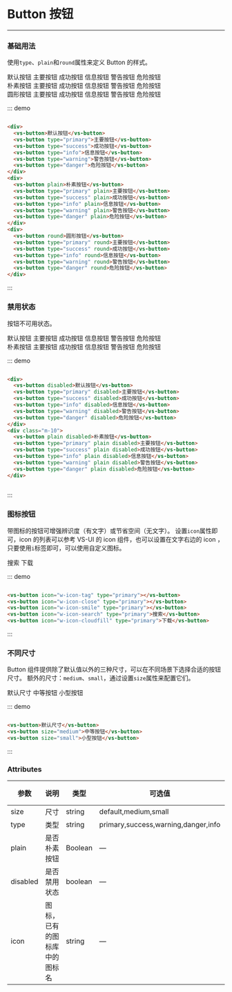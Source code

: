 # Button 按钮
----
### 基础用法
使用```type```、```plain```和```round```属性来定义 Button 的样式。

<div class="demo-block">
  <div>
    <vs-button>默认按钮</vs-button>
    <vs-button type="primary">主要按钮</vs-button>
    <vs-button type="success">成功按钮</vs-button>
    <vs-button type="info">信息按钮</vs-button>
    <vs-button type="warning">警告按钮</vs-button>
    <vs-button type="danger">危险按钮</vs-button>
  </div>
  <div class="m-10">
    <vs-button plain>朴素按钮</vs-button>
    <vs-button type="primary" plain>主要按钮</vs-button>
    <vs-button type="success" plain>成功按钮</vs-button>
    <vs-button type="info" plain>信息按钮</vs-button>
    <vs-button type="warning" plain>警告按钮</vs-button>
    <vs-button type="danger" plain>危险按钮</vs-button>
  </div>
  <div class="m-10">
    <vs-button round>圆形按钮</vs-button>
    <vs-button type="primary" round>主要按钮</vs-button>
    <vs-button type="success" round>成功按钮</vs-button>
    <vs-button type="info" round>信息按钮</vs-button>
    <vs-button type="warning" round>警告按钮</vs-button>
    <vs-button type="danger" round>危险按钮</vs-button>
  </div>
</div>

::: demo
```html

<div>
  <vs-button>默认按钮</vs-button>
  <vs-button type="primary">主要按钮</vs-button>
  <vs-button type="success">成功按钮</vs-button>
  <vs-button type="info">信息按钮</vs-button>
  <vs-button type="warning">警告按钮</vs-button>
  <vs-button type="danger">危险按钮</vs-button>
</div>
<div>
  <vs-button plain>朴素按钮</vs-button>
  <vs-button type="primary" plain>主要按钮</vs-button>
  <vs-button type="success" plain>成功按钮</vs-button>
  <vs-button type="info" plain>信息按钮</vs-button>
  <vs-button type="warning" plain>警告按钮</vs-button>
  <vs-button type="danger" plain>危险按钮</vs-button>
</div>
<div>
  <vs-button round>圆形按钮</vs-button>
  <vs-button type="primary" round>主要按钮</vs-button>
  <vs-button type="success" round>成功按钮</vs-button>
  <vs-button type="info" round>信息按钮</vs-button>
  <vs-button type="warning" round>警告按钮</vs-button>
  <vs-button type="danger" round>危险按钮</vs-button>
</div>

```
:::

### 禁用状态

按钮不可用状态。

<div class="demo-block">
  <div>
    <vs-button disabled>默认按钮</vs-button>
    <vs-button type="primary" disabled>主要按钮</vs-button>
    <vs-button type="success" disabled>成功按钮</vs-button>
    <vs-button type="info" disabled>信息按钮</vs-button>
    <vs-button type="warning" disabled>警告按钮</vs-button>
    <vs-button type="danger" disabled>危险按钮</vs-button>
  </div>
  <div class="m-10">
    <vs-button plain disabled>朴素按钮</vs-button>
    <vs-button type="primary" plain disabled>主要按钮</vs-button>
    <vs-button type="success" plain disabled>成功按钮</vs-button>
    <vs-button type="info" plain disabled>信息按钮</vs-button>
    <vs-button type="warning" plain disabled>警告按钮</vs-button>
    <vs-button type="danger" plain disabled>危险按钮</vs-button>
  </div>
</div>

::: demo
```html

<div>
  <vs-button disabled>默认按钮</vs-button>
  <vs-button type="primary" disabled>主要按钮</vs-button>
  <vs-button type="success" disabled>成功按钮</vs-button>
  <vs-button type="info" disabled>信息按钮</vs-button>
  <vs-button type="warning" disabled>警告按钮</vs-button>
  <vs-button type="danger" disabled>危险按钮</vs-button>
</div>
<div class="m-10">
  <vs-button plain disabled>朴素按钮</vs-button>
  <vs-button type="primary" plain disabled>主要按钮</vs-button>
  <vs-button type="success" plain disabled>成功按钮</vs-button>
  <vs-button type="info" plain disabled>信息按钮</vs-button>
  <vs-button type="warning" plain disabled>警告按钮</vs-button>
  <vs-button type="danger" plain disabled>危险按钮</vs-button>
</div>
  
```
:::

### 图标按钮
带图标的按钮可增强辨识度（有文字）或节省空间（无文字）。
设置```icon```属性即可，icon 的列表可以参考 VS-UI 的 icon 组件，也可以设置在文字右边的 icon ，只要使用```i```标签即可，可以使用自定义图标。
<div class="demo-block">
  <vs-button icon="w-icon-tag" type="primary"></vs-button>
  <vs-button icon="w-icon-close" type="primary"></vs-button>
  <vs-button icon="w-icon-smile" type="primary"></vs-button>
  <vs-button icon="w-icon-search" type="primary">搜索</vs-button>
  <vs-button icon="w-icon-cloudfill" type="primary">下载</vs-button>
</div>

::: demo
```html

<vs-button icon="w-icon-tag" type="primary"></vs-button>
<vs-button icon="w-icon-close" type="primary"></vs-button>
<vs-button icon="w-icon-smile" type="primary"></vs-button>
<vs-button icon="w-icon-search" type="primary">搜索</vs-button>
<vs-button icon="w-icon-cloudfill" type="primary">下载</vs-button>

```
:::


### 不同尺寸

Button 组件提供除了默认值以外的三种尺寸，可以在不同场景下选择合适的按钮尺寸。
额外的尺寸：```medium```、```small```，通过设置```size```属性来配置它们。
<div class="demo-block">
  <vs-button>默认尺寸</vs-button>
  <vs-button size="medium">中等按钮</vs-button>
  <vs-button size="small">小型按钮</vs-button>
</div>

::: demo
```html

<vs-button>默认尺寸</vs-button>
<vs-button size="medium">中等按钮</vs-button>
<vs-button size="small">小型按钮</vs-button>

```
:::

### Attributes
| 参数      | 说明    | 类型      | 可选值       | 默认值   |
|---------- |-------- |---------- |-------------  |-------- |
| size     | 尺寸   | string  |   default,medium,small            |    —     |
| type     | 类型   | string    |   primary,success,warning,danger,info |     —    |
| plain     | 是否朴素按钮   | Boolean    | — | false   |
| disabled  | 是否禁用状态    | boolean   | —   | false   |
| icon  | 图标，已有的图标库中的图标名 | string   |  —  |  —  |

